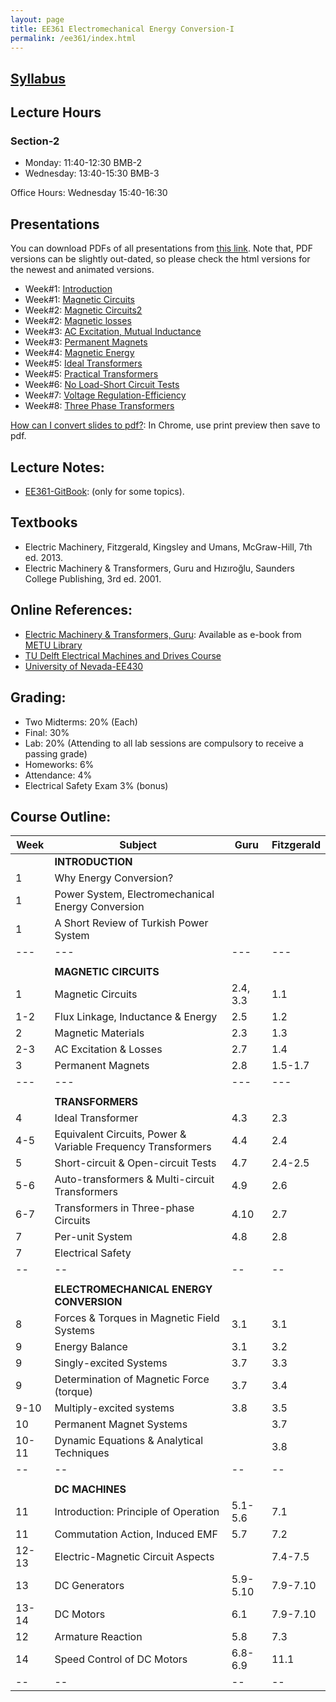 ```yaml
---
layout: page
title: EE361 Electromechanical Energy Conversion-I
permalink: /ee361/index.html
---
```


## [Syllabus](../files/EE361_syllabus_fall2017.pdf)

## Lecture Hours

### Section-2
- Monday: 11:40-12:30 BMB-2
- Wednesday: 13:40-15:30 BMB-3

Office Hours: Wednesday 15:40-16:30

## Presentations

You can download PDFs of all presentations from [this link](https://www.dropbox.com/s/n7k85z9dvwyowk8/ee361_presentations.zip?dl=1). Note that, PDF versions can be slightly out-dated, so please check the html versions for the newest and animated versions.

- Week#1: [Introduction](/presentations/ee361_intro.html)
- Week#1: [Magnetic Circuits](/presentations/ee361_magnetic_circuits.html)
- Week#2: [Magnetic Circuits2](/presentations/ee361_magnetic_circuits2.html)
- Week#2: [Magnetic losses](/presentations/ee361_hystresis_losses.html)
- Week#3: [AC Excitation, Mutual Inductance](/presentations/ee361_ac_excitation.html)
- Week#3: [Permanent Magnets](/presentations/ee361_magnets.html)
- Week#4: [Magnetic Energy](/presentations/ee361_magnetic_energy.html)
- Week#5: [Ideal Transformers](/presentations/ee361_ideal_transformers.html)
- Week#5: [Practical Transformers](/presentations/ee361_practical_transformers.html)
- Week#6: [No Load-Short Circuit Tests](/presentations/ee361_no_load_short_circuit.html)
- Week#7: [Voltage Regulation-Efficiency](/presentations/ee361_voltage_regulation.html)
- Week#8: [Three Phase Transformers](/presentations/ee361_3phase_transformers.html)

<!---

- Week#8: [Recitation Hour](/presentations/ee361_recitation.html)
- Week#9: [Per Unit System](/presentations/ee361_per_unit.html)
- Week#10: [Electromechanical Energy Conversion](/presentations/ee361_electromechanical_conversion.html)
- Week#11: [Virtual Work-Examples](/presentations/ee361_virtual_work.html)
- Week#12: [Multiply-Excited Systems](/presentations/ee361_multiply_excited.html)
- Week#13: [DC Machines](/presentations/ee361_dc_machine.html)
- Week#13: [DC Motors and Generators](/presentations/ee361_dc_machine_types.html)
- Week#14: [Speed Control of DC Motors](/presentations/ee361_dc_motors_speed_control.html)
- Week#14: [DC Machine Problems](/presentations/ee361_final_recitation.html)

-->

[How can I convert slides to pdf?](https://github.com/gnab/remark/issues/50): In Chrome, use print preview then save to pdf.


## Lecture Notes:
- [EE361-GitBook](http://ozank.gitbooks.io/ee361): (only for some topics).

<!--
## Solved Problems
- [Magnetic Circuits](/files/ee361_solved_problems_1.pdf)
- [HMW#1-2010](/files/ee361_solved_problems_1a.pdf)-[HMW#1 Solutions](/files/ee361_solved_problems_1a_solutions.pdf)
- [Transformers](/files/ee361_solved_problems_2.pdf)
-->

## Textbooks
- Electric Machinery, Fitzgerald, Kingsley and Umans, McGraw-Hill, 7th ed. 2013.
- Electric Machinery & Transformers, Guru and Hızıroğlu, Saunders College Publishing, 3rd ed. 2001.

## Online References:
- [Electric Machinery & Transformers, Guru](http://library.metu.edu.tr/search~S4?/aguru/aguru/1,20,35,B/l856~b1417325&FF=aguru+bhag+s&4,,4,1,0/indexsort=-): Available as e-book from [METU Library](http://library.metu.edu.tr/search~S4?/aguru/aguru/1%2C20%2C35%2CB/frameset&FF=aguru+bhag+s&4%2C%2C4/indexsort=-)
- [TU Delft Electrical Machines and Drives Course](http://ocw.tudelft.nl/courses/master-electrical-engineering/electrical-machines-and-drives/lectures/)
- [University of Nevada-EE430](http://www.egr.unlv.edu/~eebag/teaching.html)

## Grading:
- Two Midterms: 20% (Each)
- Final: 30%
- Lab: 20% (Attending to all lab sessions are compulsory to receive a passing grade)
- Homeworks: 6%
- Attendance: 4%
- Electrical Safety Exam 3% (bonus)

## Course Outline:

| Week | Subject |Guru | Fitzgerald |
| -- | -- | -- | -- |
| |**INTRODUCTION** |||
| 1 | Why Energy Conversion? |  |  |
| 1 | Power System, Electromechanical Energy Conversion |  |  |
| 1 | A Short Review of Turkish Power System |  |  |
| --- | --- | --- | --- |
|  |  |  |  |
| |**MAGNETIC CIRCUITS** |||
| 1 | Magnetic Circuits | 2.4, 3.3 | 1.1 |
| 1-2 | Flux Linkage, Inductance & Energy| 2.5 | 1.2 |
| 2 | Magnetic Materials | 2.3 | 1.3 |
| 2-3 | AC Excitation & Losses | 2.7 | 1.4 |
| 3 | Permanent Magnets | 2.8 | 1.5-1.7 |
| --- | --- | --- | --- |
|  |  |  |  |
| | **TRANSFORMERS** | | |
| 4 | Ideal Transformer | 4.3 | 2.3 |
| 4-5 | Equivalent Circuits, Power & Variable Frequency Transformers | 4.4 | 2.4 |
| 5 | Short-circuit & Open-circuit Tests | 4.7 | 2.4-2.5 |
| 5-6 | Auto-transformers & Multi-circuit Transformers | 4.9 | 2.6 |
| 6-7 | Transformers in Three-phase Circuits | 4.10 | 2.7 |
| 7 | Per-unit System | 4.8 | 2.8 |
| 7 | Electrical Safety |  |  |
| -- | -- | -- | -- |
|  |  |  |  |
|  | **ELECTROMECHANICAL ENERGY CONVERSION** |  |  |
| 8 | Forces & Torques in Magnetic Field Systems | 3.1 | 3.1 |
| 9 | Energy Balance | 3.1 | 3.2 |
| 9 | Singly-excited Systems | 3.7 | 3.3 |
| 9 | Determination of  Magnetic Force (torque) | 3.7 | 3.4 |
| 9-10| Multiply-excited systems | 3.8 | 3.5 |
| 10 | Permanent Magnet Systems |  | 3.7 |
| 10-11 | Dynamic Equations & Analytical Techniques |  | 3.8 |
| -- | -- | -- | -- |
|  |  |  |  |
|  | **DC MACHINES** | | |
| 11 | Introduction: Principle of Operation | 5.1-5.6 | 7.1 |
| 11 | Commutation Action, Induced EMF | 5.7 | 7.2 |
| 12-13 | Electric-Magnetic Circuit Aspects | | 7.4-7.5 |
| 13 | DC Generators | 5.9-5.10 | 7.9-7.10 |
| 13-14 | DC Motors | 6.1 | 7.9-7.10 |
| 12 | Armature Reaction | 5.8 | 7.3 |
| 14 | Speed Control of DC Motors | 6.8-6.9 | 11.1 |
| -- | -- | -- | -- |
